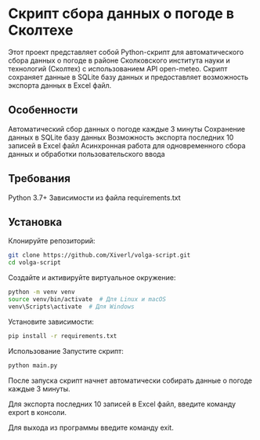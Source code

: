 # Скрипт сбора данных о погоде в Сколтехе
Этот проект представляет собой Python-скрипт для автоматического сбора данных о погоде в районе Сколковского института науки и технологий (Сколтех) с использованием API open-meteo. Скрипт сохраняет данные в SQLite базу данных и предоставляет возможность экспорта данных в Excel файл.

## Особенности
Автоматический сбор данных о погоде каждые 3 минуты
Сохранение данных в SQLite базу данных
Возможность экспорта последних 10 записей в Excel файл
Асинхронная работа для одновременного сбора данных и обработки пользовательского ввода

## Требования
Python 3.7+
Зависимости из файла requirements.txt

## Установка
Клонируйте репозиторий:
```bash
git clone https://github.com/Xiverl/volga-script.git
cd volga-script
```

Создайте и активируйте виртуальное окружение:
```bash
python -m venv venv
source venv/bin/activate  # Для Linux и macOS
venv\Scripts\activate  # Для Windows
```

Установите зависимости:
```bash
pip install -r requirements.txt
```

Использование
Запустите скрипт:
```bash
python main.py
```

После запуска скрипт начнет автоматически собирать данные о погоде каждые 3 минуты.

Для экспорта последних 10 записей в Excel файл, введите команду export в консоли.

Для выхода из программы введите команду exit.